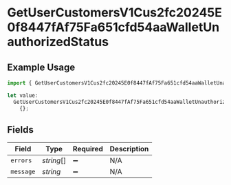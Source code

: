 # GetUserCustomersV1Cus2fc20245E0f8447fAf75Fa651cfd54aaWalletUnauthorizedStatus

## Example Usage

```typescript
import { GetUserCustomersV1Cus2fc20245E0f8447fAf75Fa651cfd54aaWalletUnauthorizedStatus } from "@dhaba/safepay-ts/models/operations";

let value:
  GetUserCustomersV1Cus2fc20245E0f8447fAf75Fa651cfd54aaWalletUnauthorizedStatus =
    {};
```

## Fields

| Field              | Type               | Required           | Description        |
| ------------------ | ------------------ | ------------------ | ------------------ |
| `errors`           | *string*[]         | :heavy_minus_sign: | N/A                |
| `message`          | *string*           | :heavy_minus_sign: | N/A                |